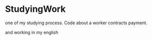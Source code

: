 # StudyingWork
one of my studying process.
Code about a worker contracts payment.

and working in my english

